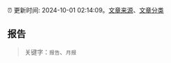 :alarm_clock: 更新时间: 2024-10-01 02:14:09。[文章来源](/README.md)、[文章分类](/TAGS.md)

## 报告


> 关键字：`报告`、`月报`



